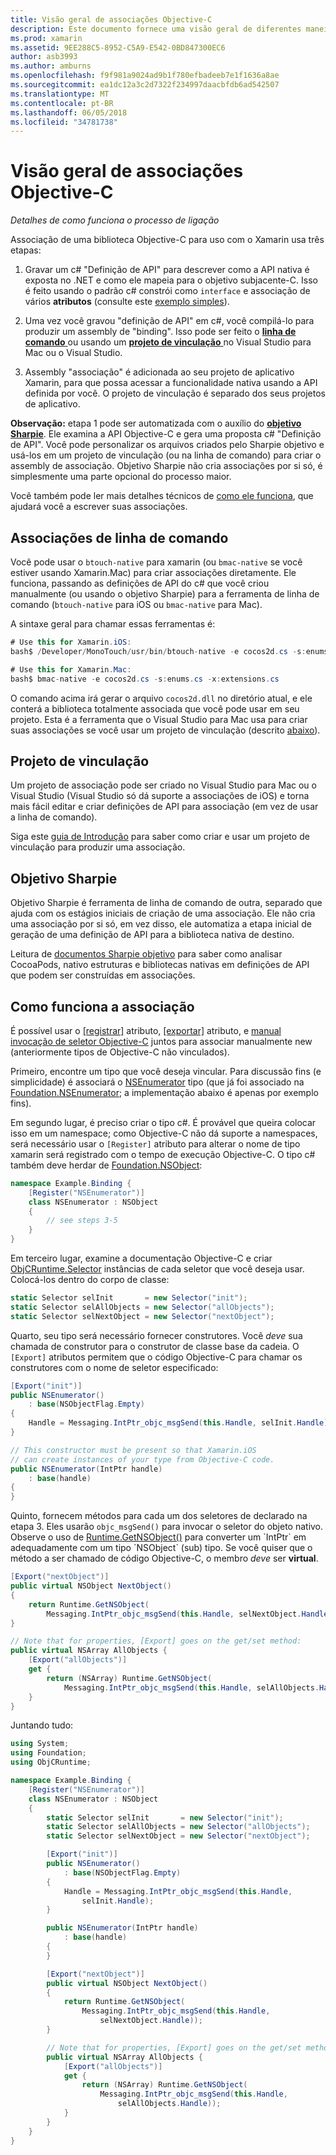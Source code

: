 ```yaml
---
title: Visão geral de associações Objective-C
description: Este documento fornece uma visão geral de diferentes maneiras de criar associações do c# para código Objective-C, incluindo Sharpie objetivo, projetos de associação e associações de linha de comando. Ele também discute como funciona a associação.
ms.prod: xamarin
ms.assetid: 9EE288C5-8952-C5A9-E542-0BD847300EC6
author: asb3993
ms.author: amburns
ms.openlocfilehash: f9f981a9024ad9b1f780efbadeeb7e1f1636a8ae
ms.sourcegitcommit: ea1dc12a3c2d7322f234997daacbfdb6ad542507
ms.translationtype: MT
ms.contentlocale: pt-BR
ms.lasthandoff: 06/05/2018
ms.locfileid: "34781738"
---
```

# <a name="overview-of-objective-c-bindings"></a>Visão geral de associações Objective-C

_Detalhes de como funciona o processo de ligação_

Associação de uma biblioteca Objective-C para uso com o Xamarin usa três etapas:

1. Gravar um c# "Definição de API" para descrever como a API nativa é exposta no .NET e como ele mapeia para o objetivo subjacente-C. Isso é feito usando o padrão c# constrói como `interface` e associação de vários **atributos** (consulte este [exemplo simples](~/cross-platform/macios/binding/objective-c-libraries.md#Binding_an_API)).

2. Uma vez você gravou "definição de API" em c#, você compilá-lo para produzir um assembly de "binding". Isso pode ser feito o [ **linha de comando** ](#commandline) ou usando um [ **projeto de vinculação** ](#bindingproject) no Visual Studio para Mac ou o Visual Studio.

3. Assembly "associação" é adicionada ao seu projeto de aplicativo Xamarin, para que possa acessar a funcionalidade nativa usando a API definida por você.
  O projeto de vinculação é separado dos seus projetos de aplicativo.

**Observação:** etapa 1 pode ser automatizada com o auxílio do [ **objetivo Sharpie**](#objectivesharpie). Ele examina a API Objective-C e gera uma proposta c# "Definição de API". Você pode personalizar os arquivos criados pelo Sharpie objetivo e usá-los em um projeto de vinculação (ou na linha de comando) para criar o assembly de associação. Objetivo Sharpie não cria associações por si só, é simplesmente uma parte opcional do processo maior.

Você também pode ler mais detalhes técnicos de [como ele funciona](#howitworks), que ajudará você a escrever suas associações.

<a name="Command_Line_Bindings" /><a name="commandline" />

## <a name="command-line-bindings"></a>Associações de linha de comando

Você pode usar o `btouch-native` para xamarin (ou `bmac-native` se você estiver usando Xamarin.Mac) para criar associações diretamente. Ele funciona, passando as definições de API do c# que você criou manualmente (ou usando o objetivo Sharpie) para a ferramenta de linha de comando (`btouch-native` para iOS ou `bmac-native` para Mac).


A sintaxe geral para chamar essas ferramentas é:

```csharp
# Use this for Xamarin.iOS:
bash$ /Developer/MonoTouch/usr/bin/btouch-native -e cocos2d.cs -s:enums.cs -x:extensions.cs
```

```csharp
# Use this for Xamarin.Mac:
bash$ bmac-native -e cocos2d.cs -s:enums.cs -x:extensions.cs
```

O comando acima irá gerar o arquivo `cocos2d.dll` no diretório atual, e ele conterá a biblioteca totalmente associada que você pode usar em seu projeto. Esta é a ferramenta que o Visual Studio para Mac usa para criar suas associações se você usar um projeto de vinculação (descrito [abaixo](#bindingproject)).


<a name="bindingproject" />

## <a name="binding-project"></a>Projeto de vinculação

Um projeto de associação pode ser criado no Visual Studio para Mac ou o Visual Studio (Visual Studio só dá suporte a associações de iOS) e torna mais fácil editar e criar definições de API para associação (em vez de usar a linha de comando).

Siga este [guia de Introdução](~/cross-platform/macios/binding/objective-c-libraries.md#Getting_Started) para saber como criar e usar um projeto de vinculação para produzir uma associação.

<a name="objectivesharpie" />

## <a name="objective-sharpie"></a>Objetivo Sharpie

Objetivo Sharpie é ferramenta de linha de comando de outra, separado que ajuda com os estágios iniciais de criação de uma associação. Ele não cria uma associação por si só, em vez disso, ele automatiza a etapa inicial de geração de uma definição de API para a biblioteca nativa de destino.

Leitura de [documentos Sharpie objetivo](~/cross-platform/macios/binding/objective-sharpie/index.md) para saber como analisar CocoaPods, nativo estruturas e bibliotecas nativas em definições de API que podem ser construídas em associações.

<a name="howitworks" />

## <a name="how-binding-works"></a>Como funciona a associação

É possível usar o [[registrar]](https://developer.xamarin.com/api/type/Foundation.RegisterAttribute/) atributo, [[exportar]](https://developer.xamarin.com/api/type/Foundation.ExportAttribute/) atributo, e [manual invocação de seletor Objective-C](~/ios/internals/objective-c-selectors.md) juntos para associar manualmente new (anteriormente tipos de Objective-C não vinculados).

Primeiro, encontre um tipo que você deseja vincular. Para discussão fins (e simplicidade) é associará o [NSEnumerator](http://developer.apple.com/iphone/library/documentation/Cocoa/Reference/Foundation/Classes/NSEnumerator_Class/Reference/Reference.html) tipo (que já foi associado na [Foundation.NSEnumerator](https://developer.xamarin.com/api/type/Foundation.NSEnumerator/); a implementação abaixo é apenas por exemplo fins).

Em segundo lugar, é preciso criar o tipo c#. É provável que queira colocar isso em um namespace; como Objective-C não dá suporte a namespaces, será necessário usar o `[Register]` atributo para alterar o nome de tipo xamarin será registrado com o tempo de execução Objective-C. O tipo c# também deve herdar de [Foundation.NSObject](https://developer.xamarin.com/api/type/Foundation.NSObject/):

```csharp
namespace Example.Binding {
    [Register("NSEnumerator")]
    class NSEnumerator : NSObject
    {
        // see steps 3-5
    }
}
```

Em terceiro lugar, examine a documentação Objective-C e criar [ObjCRuntime.Selector](https://developer.xamarin.com/api/type/ObjCRuntime.Selector/) instâncias de cada seletor que você deseja usar. Colocá-los dentro do corpo de classe:

```csharp
static Selector selInit       = new Selector("init");
static Selector selAllObjects = new Selector("allObjects");
static Selector selNextObject = new Selector("nextObject");
```

Quarto, seu tipo será necessário fornecer construtores. Você *deve* sua chamada de construtor para o construtor de classe base da cadeia. O `[Export]` atributos permitem que o código Objective-C para chamar os construtores com o nome de seletor especificado:

```csharp
[Export("init")]
public NSEnumerator()
    : base(NSObjectFlag.Empty)
{
    Handle = Messaging.IntPtr_objc_msgSend(this.Handle, selInit.Handle);
}
```

```csharp
// This constructor must be present so that Xamarin.iOS
// can create instances of your type from Objective-C code.
public NSEnumerator(IntPtr handle)
    : base(handle)
{
}
```

Quinto, fornecem métodos para cada um dos seletores de declarado na etapa 3. Eles usarão `objc_msgSend()` para invocar o seletor do objeto nativo. Observe o uso de [Runtime.GetNSObject()](https://developer.xamarin.com/api/member/ObjCRuntime.Runtime.GetNSObject/(System.IntPtr)) para converter um `IntPtr` em adequadamente com um tipo `NSObject` (sub) tipo. Se você quiser que o método a ser chamado de código Objective-C, o membro *deve* ser **virtual**.

```csharp
[Export("nextObject")]
public virtual NSObject NextObject()
{
    return Runtime.GetNSObject(
        Messaging.IntPtr_objc_msgSend(this.Handle, selNextObject.Handle));
}
```

```csharp
// Note that for properties, [Export] goes on the get/set method:
public virtual NSArray AllObjects {
    [Export("allObjects")]
    get {
        return (NSArray) Runtime.GetNSObject(
            Messaging.IntPtr_objc_msgSend(this.Handle, selAllObjects.Handle));
    }
}
```

Juntando tudo:

```csharp
using System;
using Foundation;
using ObjCRuntime;

namespace Example.Binding {
    [Register("NSEnumerator")]
    class NSEnumerator : NSObject
    {
        static Selector selInit       = new Selector("init");
        static Selector selAllObjects = new Selector("allObjects");
        static Selector selNextObject = new Selector("nextObject");

        [Export("init")]
        public NSEnumerator()
            : base(NSObjectFlag.Empty)
        {
            Handle = Messaging.IntPtr_objc_msgSend(this.Handle,
                selInit.Handle);
        }

        public NSEnumerator(IntPtr handle)
            : base(handle)
        {
        }

        [Export("nextObject")]
        public virtual NSObject NextObject()
        {
            return Runtime.GetNSObject(
                Messaging.IntPtr_objc_msgSend(this.Handle,
                    selNextObject.Handle));
        }

        // Note that for properties, [Export] goes on the get/set method:
        public virtual NSArray AllObjects {
            [Export("allObjects")]
            get {
                return (NSArray) Runtime.GetNSObject(
                    Messaging.IntPtr_objc_msgSend(this.Handle,
                        selAllObjects.Handle));
            }
        }
    }
}
```

